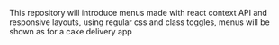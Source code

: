 This repository will introduce menus made with react context API and responsive layouts, using regular css and class toggles, menus will be shown as for a cake delivery app
